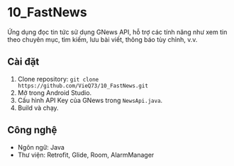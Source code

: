 # 10_FastNews
Ứng dụng đọc tin tức sử dụng GNews API, hỗ trợ các tính năng như xem tin theo chuyên mục, tìm kiếm, lưu bài viết, thông báo tùy chỉnh, v.v.

## Cài đặt
1. Clone repository: `git clone https://github.com/VieQ73/10_FastNews.git`
2. Mở trong Android Studio.
3. Cấu hình API Key của GNews trong `NewsApi.java`.
4. Build và chạy.

## Công nghệ
- Ngôn ngữ: Java
- Thư viện: Retrofit, Glide, Room, AlarmManager